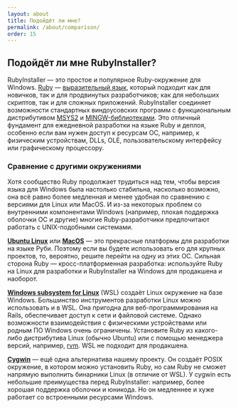 ```yaml
---
layout: about
title: Подойдёт ли мне?
permalink: /about/comparison/
order: 15
---
```

## Подойдёт ли мне RubyInstaller?

RubyInstaller — это простое и популярное Ruby-окружение для Windows. [Ruby](https://www.ruby-lang.org) —
[выразительный язык](http://www.bestprogramminglanguagefor.me/why-learn-ruby), который подходит как для новичков,
так и для продвинутых разработчиков; как для небольших скриптов, так и для сложных приложений. RubyInstaller
соединяет возможности стандартных виндоусовских программ с функциональным дистрибутивом [MSYS2](http://www.msys2.org)
и [MINGW-библиотеками](https://github.com/Alexpux/MINGW-packages). Это отличный фундамент для ежедневной разработки
на языке Ruby и деплоя, особенно если вам нужен доступ к ресурсам ОС, например, к физическим устройствам, DLLs,
OLE, пользовательскому интерфейсу или графическому процессору.

### Сравнение с другими окружениями

Хотя сообщество Ruby продолжает трудиться над тем, чтобы версия языка для Windows была настолько стабильна, насколько возможно,
она всё равно более медленная и менее удобная по сравнению с версиями для Linux или MacOS. И из-за
некоторых проблем со внутренними компонентами Windows (например, плохая поддержка оболочки ОС и другие) многие
Ruby-разработчики предпочитают работать с UNIX-подобными системами.

[**Ubuntu Linux**](https://ubuntu.com) или [**MacOS**](https://www.apple.com/de/macos/what-is/) — это прекрасные платформы
для разработки на языке Руби. Поэтому если вы будете использовать его для крупных проектов, то, вероятно, решите перейти
на одну из этих ОС. Сильная сторона Ruby — кросс-платформенная разработка: используйте Ruby на Linux для разработки
и RubyInstaller на Windows для продакшена и наоборот.

[**Windows subsystem for Linux**](https://docs.microsoft.com/ru-ru/windows/wsl/about) (WSL) создаёт Linux окружение на базе Windows.
Большинство инструментов разработки Linux можно использовать и в WSL. Она пригодна для веб-программирования на Rails,
обеспечивает доступ к сети и файловой системе. Однако возможности взаимодействия с физическими устройствами или
родным ПО Windows очень ограничены. Установите Ruby из какого-либо дистрибутива Linux (обычно Ubuntu) или с помощью
менеджера версий, например, [rvm](https://rvm.io). WSL не подходит для продакшена.

[**Cygwin**](https://www.cygwin.com/) — ещё одна альтернатива нашему проекту. Он создаёт POSIX окружение,
в котором можно установить Ruby, но сам Ruby не сможет напрямую выполнить бинарники Linux (в отличие от WSL). У cygwin
есть небольшие преимущества перед RubyInstaller: например, более хорошая поддержка оболочки и юникода. Но он медленнее
и хуже работает со встроенными ресурсами Windows.

